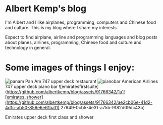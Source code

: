 # Albert Kemp's blog
I'm Albert and I like airplanes, programming, computers and Chinese food and culture.
This is my blog where I share my interests.

Expect to find airplane, airline and programming languages and blog posts about planes, airlines, programming, Chinese food and culture and technology in general.

# Some images of things I enjoy:

![panam](https://github.com/albertkemp/blog/assets/91766342/defddc4e-f56c-4b43-9adf-8e21ca4173ab)
Pan Am 747 upper deck restaurant
![pianobar](https://github.com/albertkemp/blog/assets/91766342/ca088ccb-05a0-4f12-9195-d0292729668d)
American Airlines 747 upper deck piano bar
![emiratesfirstsuite](https://github.com/albertkemp/blog/assets/91766342/1a1![emirates_shower](https://github.com/albertkemp/blog/assets/91766342/ae2cb06e-41d2-4d1c-ab50-856e6e61ba11)
27649-0cb5-4e31-a75b-9f82d09dc43b)

Emirates upper deck first class and shower
